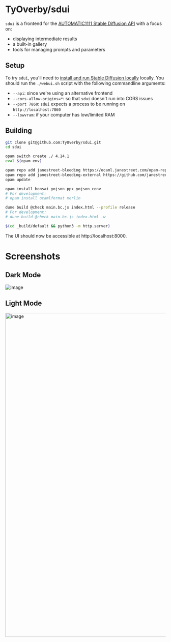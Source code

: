 # TyOverby/sdui

`sdui` is a frontend for the [AUTOMATIC1111 Stable Diffusion API](https://github.com/AUTOMATIC1111/stable-diffusion-webui) 
with a focus on:

- displaying intermediate results
- a built-in gallery 
- tools for managing prompts and parameters

## Setup

To try `sdui`, you'll need to [install and run Stable Diffusion locally](https://github.com/AUTOMATIC1111/stable-diffusion-webui#installation-and-running) locally.
You should run the `./webui.sh` script with the following commandline arguments:

- `--api`: since we're using an alternative frontend
- `--cors-allow-origins=*`: so that `sdui` doesn't run into CORS issues
- `--port 7860`: `sdui` expects a process to be running on `http://localhost:7860`
- `--lowvram`: if your computer has low/limited RAM

## Building

```bash
git clone git@github.com:TyOverby/sdui.git
cd sdui

opam switch create ./ 4.14.1
eval $(opam env)

opam repo add janestreet-bleeding https://ocaml.janestreet.com/opam-repository
opam repo add janestreet-bleeding-external https://github.com/janestreet/opam-repository.git#external-packages
opam update

opam install bonsai yojson ppx_yojson_conv
# For development:
# opam install ocamlformat merlin

dune build @check main.bc.js index.html --profile release
# For development: 
# dune build @check main.bc.js index.html -w

$(cd _build/default && python3 -m http.server)
```

The UI should now be accessible at http://localhost:8000.

# Screenshots
## Dark Mode
![image](https://github.com/TyOverby/sdui/assets/573215/7da96654-a9fd-41a4-9bc3-1e9e7c560a28)

## Light Mode
<img width="1019" alt="image" src="https://github.com/TyOverby/sdui/assets/573215/b84dc7f0-00ed-4a5e-ac1e-6a757eda81d9">

